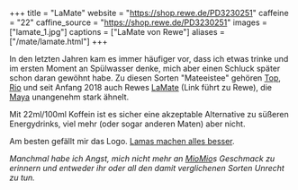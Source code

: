 +++
title = "LaMate"
website = "https://shop.rewe.de/PD3230251"
caffeine = "22"
caffine_source = "https://shop.rewe.de/PD3230251"
images = ["lamate_1.jpg"]
captions = ["LaMate von Rewe"]
aliases = ["/mate/lamate.html"]
+++

In den letzten Jahren kam es immer häufiger vor, dass ich etwas trinke und im
ersten Moment an Spülwasser denke, mich aber einen Schluck später schon daran
gewöhnt habe. Zu diesen Sorten "Mateeistee" gehören [Top](/mate/top.html),
[Rio](/mate/rio.html) und seit Anfang 2018 auch Rewes
[LaMate](https://shop.rewe.de/PD3230251) (Link führt zu Rewe), die
[Maya](/mate/maya.html) unangenehm stark ähnelt.

Mit 22ml/100ml Koffein ist es sicher eine akzeptable Alternative zu süßeren
Energydrinks, viel mehr (oder sogar anderen Maten) aber nicht.

Am besten gefällt mir das Logo.
[Lamas machen alles besser](https://twitter.com/kollemate/status/967006374470279169).

_Manchmal habe ich Angst, mich nicht mehr an [MioMio](/mate/miomio.html)s
Geschmack zu erinnern und entweder ihr oder all den damit verglichenen Sorten
Unrecht zu tun._
